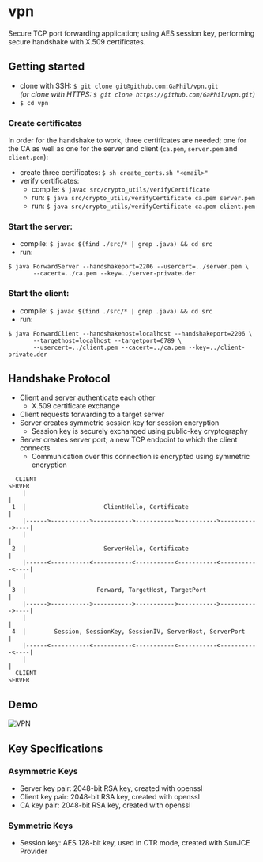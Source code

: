 # vpn
Secure TCP port forwarding application; using AES session key, performing secure handshake with X.509 certificates.

## Getting started

* clone with SSH: `$ git clone git@github.com:GaPhil/vpn.git`<br>*(or clone with HTTPS: `$ git clone https://github.com/GaPhil/vpn.git`)*
* `$ cd vpn`

### Create certificates
In order for the handshake to work, three certificates are needed; one for the CA as well as one for the server and client (`ca.pem`, `server.pem` and `client.pem`):
* create three certificates: `$ sh create_certs.sh "<email>"`
* verify certificates: 
  * compile: `$ javac src/crypto_utils/verifyCertificate` 
  * run: `$ java src/crypto_utils/verifyCertificate ca.pem server.pem`
  * run: `$ java src/crypto_utils/verifyCertificate ca.pem client.pem`
  
### Start the server:
* compile: `$ javac $(find ./src/* | grep .java) && cd src`
* run:
```
$ java ForwardServer --handshakeport=2206 --usercert=../server.pem \
       --cacert=../ca.pem --key=../server-private.der
```

### Start the client:
* compile: `$ javac $(find ./src/* | grep .java) && cd src`
* run: 
```
$ java ForwardClient --handshakehost=localhost --handshakeport=2206 \
       --targethost=localhost --targetport=6789 \
       --usercert=../client.pem --cacert=../ca.pem --key=../client-private.der
```

## Handshake Protocol 
* Client and server authenticate each other
  * X.509 certificate exchange
* Client requests forwarding to a target server
* Server creates symmetric session key for session encryption
  * Session key is securely exchanged using public-key cryptography
* Server creates server port; a new TCP endpoint to which the client connects
  * Communication over this connection is encrypted using symmetric encryption
```
  CLIENT                                                                  SERVER
    |                                                                       |
 1  |                      ClientHello, Certificate                         |
    |------>----------->----------->----------->----------->----------->----|
    |                                                                       |
 2  |                      ServerHello, Certificate                         |
    |------<-----------<-----------<-----------<-----------<-----------<----|
    |                                                                       |
 3  |                    Forward, TargetHost, TargetPort                    |
    |------>----------->----------->----------->----------->----------->----|
    |                                                                       |
 4  |        Session, SessionKey, SessionIV, ServerHost, ServerPort         |
    |------<-----------<-----------<-----------<-----------<-----------<----|
    |                                                                       |
  CLIENT                                                                  SERVER
```

## Demo

![VPN](https://github.com/GaPhil/vpn/blob/master/vpn.gif)

## Key Specifications

### Asymmetric Keys
* Server key pair: 2048-bit RSA key, created with openssl
* Client key pair: 2048-bit RSA key, created with openssl
* CA key pair:     2048-bit RSA key, created with openssl

### Symmetric Keys
* Session key:     AES 128-bit key, used in CTR mode, created with SunJCE Provider
